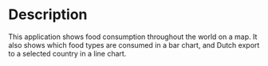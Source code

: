 # Description

This application shows food consumption throughout the world on a map. It also
shows which food types are consumed in a bar chart, and Dutch export to a
selected country in a line chart.
